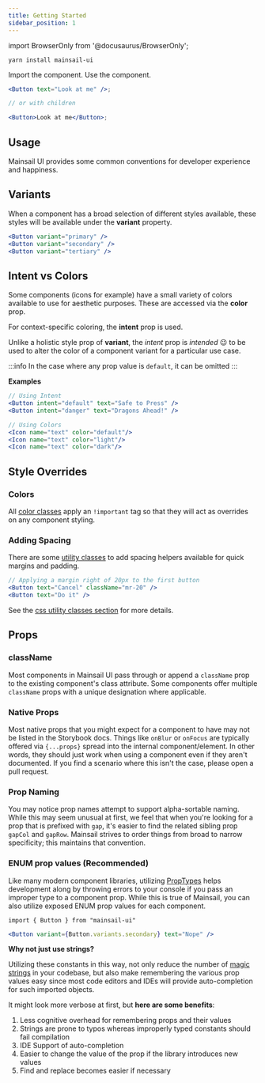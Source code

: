 ```yaml
---
title: Getting Started
sidebar_position: 1
---
```


import BrowserOnly from '@docusaurus/BrowserOnly';

<!-- import { Button, Icon } from "mainsail-ui"; -->

```
yarn install mainsail-ui
```

Import the component. Use the component.

```jsx
<Button text="Look at me" />;

// or with children

<Button>Look at me</Button>;
```

## Usage

Mainsail UI provides some common conventions for developer experience and happiness.

## Variants

When a component has a broad selection of different styles available, these styles will be available under the **variant** property.

```jsx
<Button variant="primary" />
<Button variant="secondary" />
<Button variant="tertiary" />
```

## Intent vs Colors

Some components (icons for example) have a small variety of colors available to use for aesthetic purposes. These are accessed via the **color** prop.

For context-specific coloring, the **intent** prop is used.

Unlike a holistic style prop of **variant**, the _intent_ prop is _intended_ 😉 to be used to alter the color of a component variant for a particular use case.

:::info
In the case where any prop value is `default`, it can be omitted
:::

**Examples**

```jsx
// Using Intent
<Button intent="default" text="Safe to Press" />
<Button intent="danger" text="Dragons Ahead!" />
```

```jsx
// Using Colors
<Icon name="text" color="default"/>
<Icon name="text" color="light"/>
<Icon name="text" color="dark"/>
```

## Style Overrides

### Colors

All [color classes](/docs/css/colors/) apply an `!important` tag so that they will act as overrides on any component styling.

### Adding Spacing

There are some [utility classes](/docs/css/utility-classes) to add spacing helpers available for quick margins and padding.

```jsx
// Applying a margin right of 20px to the first button
<Button text="Cancel" className="mr-20" />
<Button text="Do it" />
```

See the [css utility classes section](/docs/css/utility-classes) for more details.

## Props

### className

Most components in Mainsail UI pass through or append a `className` prop to the existing component's class attribute. Some components offer multiple `className` props with a unique designation where applicable.

### Native Props

Most native props that you might expect for a component to have may not be listed in the Storybook docs. Things like `onBlur` or `onFocus` are typically offered via `{...props}` spread into the internal component/element. In other words, they should just work when using a component even if they aren't documented. If you find a scenario where this isn't the case, please open a pull request.

### Prop Naming

You may notice prop names attempt to support alpha-sortable naming. While this may seem unusual at first, we feel that when you're looking for a prop that is prefixed with `gap`, it's easier to find the related sibling prop `gapCol` and `gapRow`. Mainsail strives to order things from broad to narrow specificity; this maintains that convention.

### ENUM prop values (Recommended)

Like many modern component libraries, utilizing [PropTypes](https://reactjs.org/docs/typechecking-with-proptypes.html) helps development along by throwing errors to your console if you pass an improper type to a component prop. While this is true of Mainsail, you can also utilize exposed ENUM prop values for each component.

`import { Button } from "mainsail-ui"`

```jsx
<Button variant={Button.variants.secondary} text="Nope" />
```

**Why not just use strings?**

Utilizing these constants in this way, not only reduce the number of [magic strings](https://softwareengineering.stackexchange.com/questions/365339/what-is-wrong-with-magic-strings) in your codebase, but also make remembering the various prop values easy since most code editors and IDEs will provide auto-completion for such imported objects.

It might look more verbose at first, but **here are some benefits**:

1. Less cognitive overhead for remembering props and their values
1. Strings are prone to typos whereas improperly typed constants should fail compilation
1. IDE Support of auto-completion
1. Easier to change the value of the prop if the library introduces new values
1. Find and replace becomes easier if necessary
